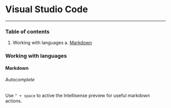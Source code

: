 # Visual Studio Code
---
### Table of contents
1. Working with languages
    a. [Markdown](#markdown)
### Working with languages
#### Markdown
###### Autocomplete
Use `^ + space` to active the Intellisense preview for useful markdown actions.